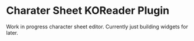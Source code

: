 # Charater Sheet KOReader Plugin

Work in progress character sheet editor. Currently just building widgets for later.
